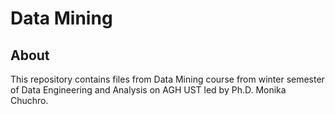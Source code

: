 # Data Mining
## About
This repository contains files from Data Mining course from winter semester of Data Engineering and Analysis on AGH UST led by Ph.D. Monika Chuchro.
